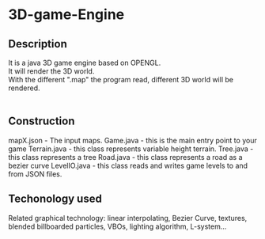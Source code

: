 # 3D-game-Engine

## Description
It is a java 3D game engine based on OPENGL. </br>
It will render the 3D world. </br>
With the different ".map" the program read, different 3D world will be rendered. </br>
</br>

## Construction
mapX.json - The input maps.
Game.java - this is the main entry point to your game
Terrain.java - this class represents variable height terrain.
Tree.java - this class represents a tree
Road.java - this class represents a road as a bezier curve
LevelIO.java - this class reads and writes game levels to and from JSON files.


## Techonology used
Related graphical technology: linear interpolating, Bezier Curve, textures, blended billboarded particles, VBOs, lighting algorithm, L-system... </br>

